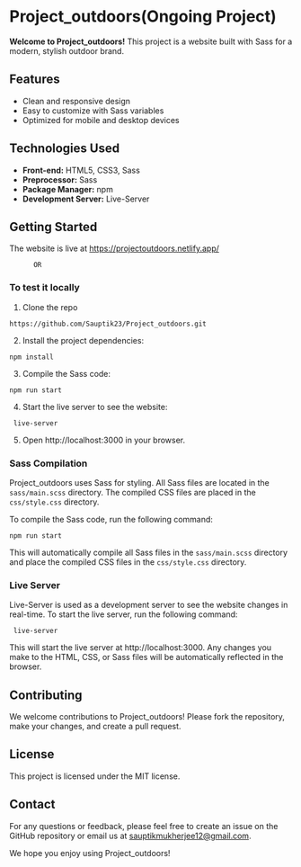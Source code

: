 # Project_outdoors(Ongoing Project)

**Welcome to Project_outdoors!** This project is a website built with Sass for a modern, stylish outdoor brand.

## Features

- Clean and responsive design
- Easy to customize with Sass variables
- Optimized for mobile and desktop devices

## Technologies Used

- **Front-end:** HTML5, CSS3, Sass
- **Preprocessor:** Sass
- **Package Manager:** npm
- **Development Server:** Live-Server

## Getting Started

The website is live at https://projectoutdoors.netlify.app/

          OR

### To test it locally

1. Clone the repo

```
https://github.com/Sauptik23/Project_outdoors.git
```

2. Install the project dependencies:

```
npm install
```

3. Compile the Sass code:

```
npm run start
```

4. Start the live server to see the website:

```
 live-server
```

5. Open http://localhost:3000 in your browser.

### Sass Compilation

Project_outdoors uses Sass for styling. All Sass files are located in the `sass/main.scss` directory. The compiled CSS files are placed in the `css/style.css` directory.

To compile the Sass code, run the following command:

```
npm run start
```

This will automatically compile all Sass files in the `sass/main.scss` directory and place the compiled CSS files in the `css/style.css` directory.

### Live Server

Live-Server is used as a development server to see the website changes in real-time. To start the live server, run the following command:

```
 live-server
```

This will start the live server at http://localhost:3000. Any changes you make to the HTML, CSS, or Sass files will be automatically reflected in the browser.

## Contributing

We welcome contributions to Project_outdoors! Please fork the repository, make your changes, and create a pull request.

## License

This project is licensed under the MIT license.

## Contact

For any questions or feedback, please feel free to create an issue on the GitHub repository or email us at sauptikmukherjee12@gmail.com.

We hope you enjoy using Project_outdoors!

```

```
